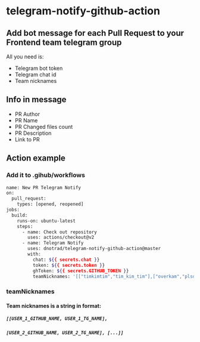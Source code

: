 # telegram-notify-github-action
## Add bot message for each Pull Request to your Frontend team telegram group

All you need is:

- Telegram bot token
- Telegram chat id
- Team nicknames

## Info in message

- PR Author
- PR Name
- PR Changed files count
- PR Description
- Link to PR

## Action example
### Add it to .gihub/workflows
```sh
name: New PR Telegram Notify
on:
  pull_request:
    types: [opened, reopened]
jobs:
  build:
    runs-on: ubuntu-latest
    steps:
      - name: Check out repository
        uses: actions/checkout@v2
      - name: Telegram Notify
        uses: dnotrad/telegram-notify-github-action@master
        with:
          chat: ${{ secrets.chat }}
          token: ${{ secrets.token }}
          ghToken: ${{ secrets.GITHUB_TOKEN }}
          teamNicknames: '[["timkimtim","tim_kim_tim"],["overkam","plsdie"]]'
```

### teamNicknames
#### Team nicknames is a string in format:
##### ```[[USER_1_GITHUB_NAME, USER_1_TG_NAME], ```
##### ```[USER_2_GITHUB_NAME, USER_2_TG_NAME], [...]]```




